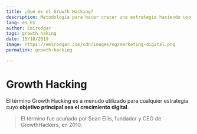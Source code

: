 ```yaml
---
title: ¿Qué es el Growth Hacking?
description: Metodología para hacer crecer una estrategia haciendo uso de nuevas tecnologías y herramientas digitales
lang: es_ES
author: Emirodgar
tags: growth haking
date: 15/10/2019
image: https://emirodgar.com/cdn/images/og/marketing-digital.png
permalink: growth-hacking

---
```

# Growth Hacking 

El término Growth Hacking es a menudo utilizado para cualquier estrategia cuyo **objetivo principal sea el crecimiento digital**.

> El término fue acuñado por Sean Ellis, fundador y CEO de GrowthHackers, en 2010.
<!--stackedit_data:
eyJoaXN0b3J5IjpbMjE1MjU0MDQwLDIwMjA0OTY2MThdfQ==
-->